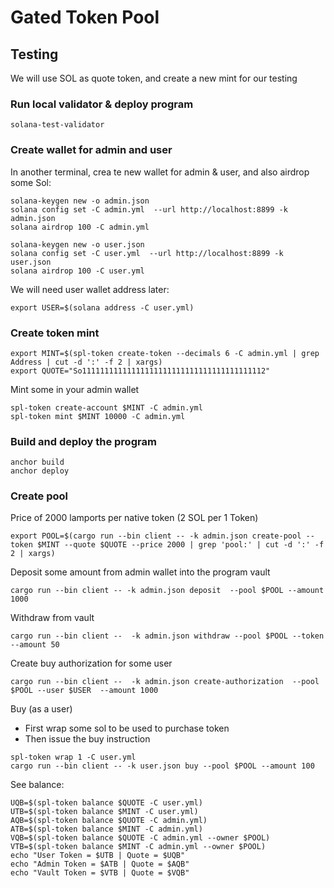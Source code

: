 # Gated Token Pool

## Testing

We will use SOL as quote token, and create a new mint for our testing

### Run local validator & deploy program

```
solana-test-validator
```

### Create wallet for admin and user

In another terminal, crea   te new wallet for admin & user, and also airdrop some Sol:

```
solana-keygen new -o admin.json
solana config set -C admin.yml  --url http://localhost:8899 -k admin.json
solana airdrop 100 -C admin.yml
```

```
solana-keygen new -o user.json
solana config set -C user.yml  --url http://localhost:8899 -k user.json
solana airdrop 100 -C user.yml
```

We will need user wallet address later:

```
export USER=$(solana address -C user.yml)
```

### Create token mint 

```
export MINT=$(spl-token create-token --decimals 6 -C admin.yml | grep Address | cut -d ':' -f 2 | xargs)
export QUOTE="So11111111111111111111111111111111111111112"
```


Mint some in your admin wallet

```
spl-token create-account $MINT -C admin.yml
spl-token mint $MINT 10000 -C admin.yml
```

### Build and deploy the program

```
anchor build
anchor deploy
```

### Create pool 

Price of 2000 lamports per native token  (2 SOL per 1 Token) 

```
export POOL=$(cargo run --bin client -- -k admin.json create-pool --token $MINT --quote $QUOTE --price 2000 | grep 'pool:' | cut -d ':' -f 2 | xargs)
```

Deposit some amount from admin wallet into the program vault

```
cargo run --bin client -- -k admin.json deposit  --pool $POOL --amount 1000
```

Withdraw from vault

```
cargo run --bin client --  -k admin.json withdraw --pool $POOL --token --amount 50
```

Create buy authorization for some user

```
cargo run --bin client --  -k admin.json create-authorization  --pool $POOL --user $USER  --amount 1000
```

Buy (as a user)
- First wrap some sol to be used to purchase token
- Then issue the buy instruction

```
spl-token wrap 1 -C user.yml
cargo run --bin client -- -k user.json buy --pool $POOL --amount 100
```

See balance:

``` 
UQB=$(spl-token balance $QUOTE -C user.yml)
UTB=$(spl-token balance $MINT -C user.yml)
AQB=$(spl-token balance $QUOTE -C admin.yml)
ATB=$(spl-token balance $MINT -C admin.yml)
VQB=$(spl-token balance $QUOTE -C admin.yml --owner $POOL)
VTB=$(spl-token balance $MINT -C admin.yml --owner $POOL)
echo "User Token = $UTB | Quote = $UQB" 
echo "Admin Token = $ATB | Quote = $AQB" 
echo "Vault Token = $VTB | Quote = $VQB" 
```